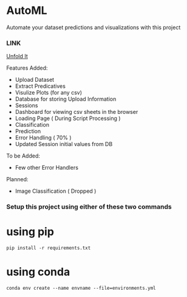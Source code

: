 # AutoML
 
 Automate your dataset predictions and visualizations with this project

 ### LINK ###
 [Unfold It](unfoldit.herokuapp.com)

 Features Added:

 * Upload Dataset
 * Extract Predicatives
 * Visulize Plots (for any csv)
 * Database for storing Upload Information
 * Sessions
 * Dashboard for viewing csv sheets in the browser
 * Loading Page ( During Script Processing )
 * Classification
 * Prediction
 * Error Handling ( 70% )
 * Updated Session initial values from DB

 To be Added:

 * Few other Error Handlers

 Planned: 

 * Image Classification ( Dropped )

 ### Setup this project using either of these two commands ###
 
 # using pip
 ```pip install -r requirements.txt```
 
 # using conda
 ```conda env create --name envname --file=environments.yml```